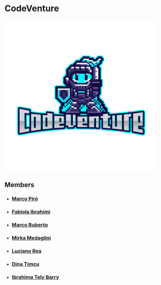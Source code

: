 # CodeVenture

<div style="text-align:center;">
  <img src="logo.png" alt="Testo alternativo" width="500">
</div>

## Members
- ### [Marco Pirò](https://github.com/marcopiro91)
- ### [Fabiola Ibrahimi](https://github.com/FabiIb)
- ### [Marco Ruberto](https://github.com/rubertomarco48)
- ### [Mirka Medaglini]()
- ### [Luciano  Rea](https://github.com/Camrotez)
- ### [Dina Timcu](https://github.com/dinasaura)
- ### [Ibrahima Tely Barry](https://github.com/ibrabarry23)
  